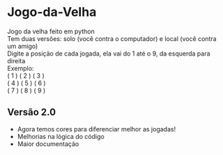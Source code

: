 # Jogo-da-Velha

Jogo da velha feito em python  
Tem duas versões: solo (você contra o computador) e local (você contra um amigo)  
Digite a posição de cada jogada, ela vai do 1 até o 9, da esquerda para direita  
Exemplo:  
( 1 ) ( 2 ) ( 3 )  
( 4 ) ( 5 ) ( 6 )  
( 7 ) ( 8 ) ( 9 )

## Versão 2.0

* Agora temos cores para diferenciar melhor as jogadas!
* Melhorias na lógica do código
* Maior documentação
